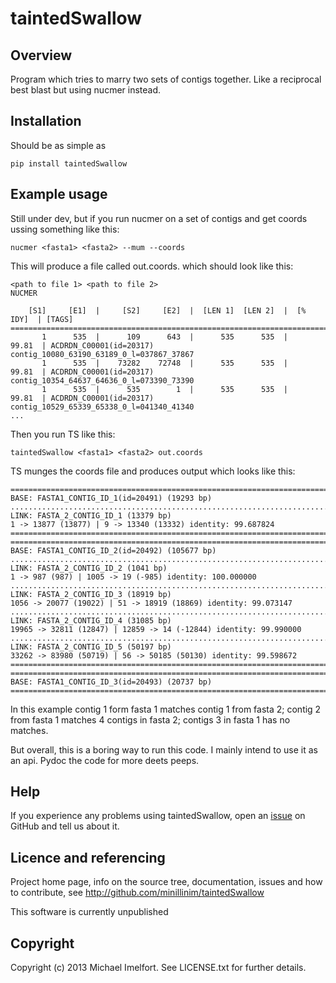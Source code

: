 # taintedSwallow

## Overview

Program which tries to marry two sets of contigs together. Like a reciprocal best blast but using nucmer instead.

## Installation

Should be as simple as

    pip install taintedSwallow

## Example usage

Still under dev, but if you run nucmer on a set of contigs and get coords ussing something like this:

    nucmer <fasta1> <fasta2> --mum --coords
    
This will produce a file called out.coords. which should look like this:

    <path to file 1> <path to file 2>
    NUCMER

        [S1]     [E1]  |     [S2]     [E2]  |  [LEN 1]  [LEN 2]  |  [% IDY]  | [TAGS]
    =====================================================================================
           1      535  |      109      643  |      535      535  |    99.81  | ACDRDN_C00001(id=20317)  contig_10080_63190_63189_0_l=037867_37867
           1      535  |    73282    72748  |      535      535  |    99.81  | ACDRDN_C00001(id=20317)  contig_10354_64637_64636_0_l=073390_73390
           1      535  |      535        1  |      535      535  |    99.81  | ACDRDN_C00001(id=20317)  contig_10529_65339_65338_0_l=041340_41340
    ...

Then you run TS like this:

    taintedSwallow <fasta1> <fasta2> out.coords

TS munges the coords file and produces output which looks like this:

    ===============================================================================
    BASE: FASTA1_CONTIG_ID_1(id=20491) (19293 bp)
    ...............................................................................
    LINK: FASTA_2_CONTIG_ID_1 (13379 bp)
    1 -> 13877 (13877) | 9 -> 13340 (13332) identity: 99.687824
    ===============================================================================
    ===============================================================================
    BASE: FASTA1_CONTIG_ID_2(id=20492) (105677 bp)
    ...............................................................................
    LINK: FASTA_2_CONTIG_ID_2 (1041 bp)
    1 -> 987 (987) | 1005 -> 19 (-985) identity: 100.000000
    ...............................................................................
    LINK: FASTA_2_CONTIG_ID_3 (18919 bp)
    1056 -> 20077 (19022) | 51 -> 18919 (18869) identity: 99.073147
    ...............................................................................
    LINK: FASTA_2_CONTIG_ID_4 (31085 bp)
    19965 -> 32811 (12847) | 12859 -> 14 (-12844) identity: 99.990000
    ...............................................................................
    LINK: FASTA_2_CONTIG_ID_5 (50197 bp)
    33262 -> 83980 (50719) | 56 -> 50185 (50130) identity: 99.598672
    ===============================================================================
    ===============================================================================
    BASE: FASTA1_CONTIG_ID_3(id=20493) (20737 bp)
    ===============================================================================

In this example contig 1 form fasta 1 matches contig 1 from fasta 2; contig 2 from fasta 1 matches 4 contigs in fasta 2; contigs 3 in fasta 1 has no matches.

But overall, this is a boring way to run this code. I mainly intend to use it as an api. Pydoc the code for more deets peeps.

## Help

If you experience any problems using taintedSwallow, open an [issue](https://github.com/minillinim/taintedSwallow/issues) on GitHub and tell us about it.

## Licence and referencing

Project home page, info on the source tree, documentation, issues and how to contribute, see http://github.com/minillinim/taintedSwallow

This software is currently unpublished

## Copyright

Copyright (c) 2013 Michael Imelfort. See LICENSE.txt for further details.
